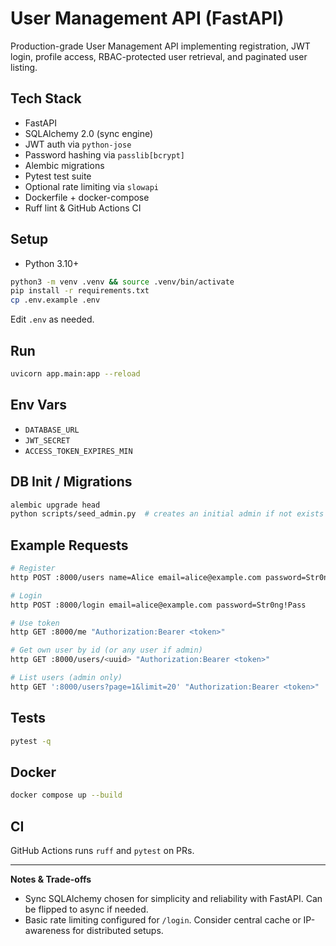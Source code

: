 # User Management API (FastAPI)

Production-grade User Management API implementing registration, JWT login, profile access,
RBAC-protected user retrieval, and paginated user listing.

## Tech Stack
- FastAPI
- SQLAlchemy 2.0 (sync engine)
- JWT auth via `python-jose`
- Password hashing via `passlib[bcrypt]`
- Alembic migrations
- Pytest test suite
- Optional rate limiting via `slowapi`
- Dockerfile + docker-compose
- Ruff lint & GitHub Actions CI

## Setup
- Python 3.10+
```bash
python3 -m venv .venv && source .venv/bin/activate
pip install -r requirements.txt
cp .env.example .env
```
Edit `.env` as needed.

## Run
```bash
uvicorn app.main:app --reload
```

## Env Vars
- `DATABASE_URL`
- `JWT_SECRET`
- `ACCESS_TOKEN_EXPIRES_MIN`

## DB Init / Migrations
```bash
alembic upgrade head
python scripts/seed_admin.py  # creates an initial admin if not exists
```

## Example Requests
```bash
# Register
http POST :8000/users name=Alice email=alice@example.com password=Str0ng!Pass

# Login
http POST :8000/login email=alice@example.com password=Str0ng!Pass

# Use token
http GET :8000/me "Authorization:Bearer <token>"

# Get own user by id (or any user if admin)
http GET :8000/users/<uuid> "Authorization:Bearer <token>"

# List users (admin only)
http GET ':8000/users?page=1&limit=20' "Authorization:Bearer <token>"
```

## Tests
```bash
pytest -q
```

## Docker
```bash
docker compose up --build
```

## CI
GitHub Actions runs `ruff` and `pytest` on PRs.

---

**Notes & Trade-offs**
- Sync SQLAlchemy chosen for simplicity and reliability with FastAPI. Can be flipped to async if needed.
- Basic rate limiting configured for `/login`. Consider central cache or IP-awareness for distributed setups.
